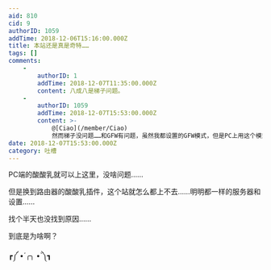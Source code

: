 ```yaml
---
aid: 810
cid: 9
authorID: 1059
addTime: 2018-12-06T15:16:00.000Z
title: 本站还是真是奇特……
tags: []
comments:
    -
        authorID: 1
        addTime: 2018-12-07T11:35:00.000Z
        content: 八成八是梯子问题。
    -
        authorID: 1059
        addTime: 2018-12-07T15:53:00.000Z
        content: >-
            @[Ciao](/member/Ciao)
            然而梯子没问题……和GFW有问题，虽然我都设置的GFW模式，但是PC上用这个模式可以上，路由器上用这个模式就不行，得改成白名单
date: 2018-12-07T15:53:00.000Z
category: 吐槽
---
```


PC端的酸酸乳就可以上这里，没啥问题……

但是换到路由器的酸酸乳插件，这个站就怎么都上不去……明明都一样的服务器和设置……

找个半天也没找到原因……

到底是为啥啊？

┏༼ •́ ╭╮ •̀ ༽┓
